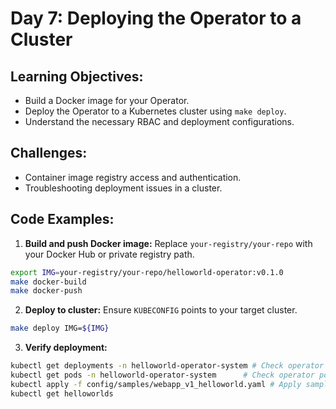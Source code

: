 # Day 7: Deploying the Operator to a Cluster

## **Learning Objectives:**

* Build a Docker image for your Operator.
* Deploy the Operator to a Kubernetes cluster using `make deploy`.
* Understand the necessary RBAC and deployment configurations.

## **Challenges:**

* Container image registry access and authentication.
* Troubleshooting deployment issues in a cluster.

## **Code Examples:**

1.  **Build and push Docker image:**
Replace `your-registry/your-repo` with your Docker Hub or private registry path.

```bash
export IMG=your-registry/your-repo/helloworld-operator:v0.1.0
make docker-build
make docker-push
```

2.  **Deploy to cluster:**
Ensure `KUBECONFIG` points to your target cluster.

```bash
make deploy IMG=${IMG}
```

3.  **Verify deployment:**

```bash
kubectl get deployments -n helloworld-operator-system # Check operator deployment
kubectl get pods -n helloworld-operator-system      # Check operator pod
kubectl apply -f config/samples/webapp_v1_helloworld.yaml # Apply sample CR
kubectl get helloworlds
```
